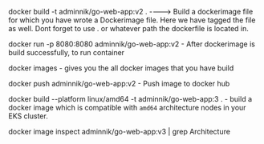 
docker build -t adminnik/go-web-app:v2 . ----> Build a dockerimage file for which you have wrote a Dockerimage file. 
Here we have tagged the file as well. Dont forget to use . or whatever path the dockerfile is located in.

docker run -p 8080:8080 adminnik/go-web-app:v2 - After dockerimage is build successfully, to run container 

docker images - gives you the all docker images that you have build

docker push adminnik/go-web-app:v2  - Push image to docker hub


docker build --platform linux/amd64 -t adminnik/go-web-app:3 . - build a docker image which is compatible with `amd64` architecture nodes in your EKS cluster.

docker image inspect adminnik/go-web-app:v3 | grep Architecture